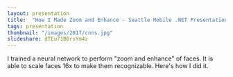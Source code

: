 ```yaml
---
layout: presentation
title:  "How I Made Zoom and Enhance - Seattle Mobile .NET Presentation"
tags: presentation
thumbnail: "/images/2017/cnns.jpg"
slideshare: dTEu71B6rsYm4z
---
```


I trained a neural network to perform "zoom and enhance" of faces. It is able to scale faces 16x to make them recognizable. Here's how I did it.

